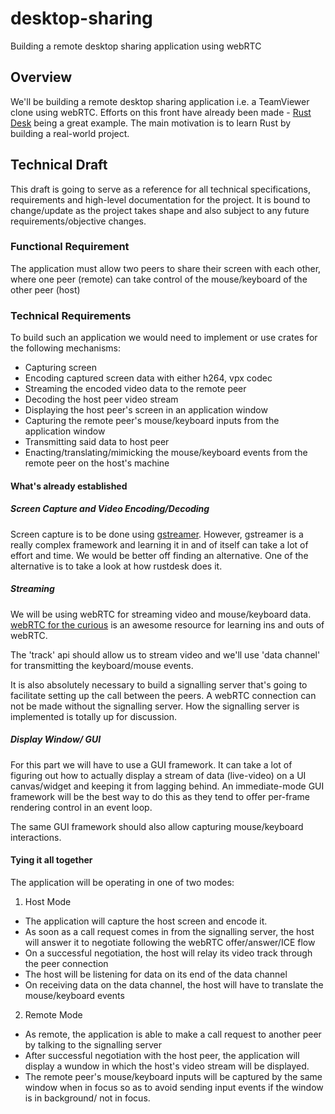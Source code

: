 # desktop-sharing

Building a remote desktop sharing application using webRTC

## Overview

We'll be building a remote desktop sharing application i.e. a TeamViewer clone using webRTC. Efforts on this front have already been made - [Rust Desk](https://github.com/rustdesk/rustdesk) being a great example. The main motivation is to learn Rust by building a real-world project.

## Technical Draft

This draft is going to serve as a reference for all technical specifications, requirements and high-level documentation for the project. It is bound to change/update as the project takes shape and also subject to any future requirements/objective changes.

### Functional Requirement

The application must allow two peers to share their screen with each other, where one peer (remote) can take control of the mouse/keyboard of the other peer (host)

### Technical Requirements

To build such an application we would need to implement or use crates for the following mechanisms:

- Capturing screen
- Encoding captured screen data with either h264, vpx codec
- Streaming the encoded video data to the remote peer
- Decoding the host peer video stream
- Displaying the host peer's screen in an application window
- Capturing the remote peer's mouse/keyboard inputs from the application window
- Transmitting said data to host peer
- Enacting/translating/mimicking the mouse/keyboard events from the remote peer on the host's machine

#### What's already established

##### Screen Capture and Video Encoding/Decoding

Screen capture is to be done using [gstreamer](https://gstreamer.freedesktop.org/). However, gstreamer is a really complex framework and learning it in and of itself can take a lot of effort and time. We would be better off finding an alternative. One of the alternative is to take a look at how rustdesk does it.

##### Streaming

We will be using webRTC for streaming video and mouse/keyboard data. [webRTC for the curious](https://webrtcforthecurious.com/) is an awesome resource for learning ins and outs of webRTC.

The 'track' api should allow us to stream video and we'll use 'data channel' for transmitting the keyboard/mouse events.

It is also absolutely necessary to build a signalling server that's going to facilitate setting up the call between the peers. A webRTC connection can not be made without the signalling server. How the signalling server is implemented is totally up for discussion.

##### Display Window/ GUI

For this part we will have to use a GUI framework. It can take a lot of figuring out how to actually display a stream of data (live-video) on a UI canvas/widget and keeping it from lagging behind. An immediate-mode GUI framework will be the best way to do this as they tend to offer per-frame rendering control in an event loop.

The same GUI framework should also allow capturing mouse/keyboard interactions.

#### Tying it all together

The application will be operating in one of two modes:

1. Host Mode

- The application will capture the host screen and encode it.
- As soon as a call request comes in from the signalling server, the host will answer it to negotiate following the webRTC offer/answer/ICE flow
- On a successful negotiation, the host will relay its video track through the
peer connection
- The host will be listening for data on its end of the data channel
- On receiving data on the data channel, the host will have to translate the mouse/keyboard events

2. Remote Mode

- As remote, the application is able to make a call request to another peer by talking to the signalling server
- After successful negotiation with the host peer, the application will display a wundow in which the host's video stream will be displayed.
- The remote peer's mouse/keyboard inputs will be captured by the same window when in focus so as to avoid sending input events if the window is in background/ not in focus.